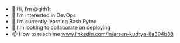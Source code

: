- 👋 Hi, I’m @gith1t
- 👀 I’m interested in DevOps
- 🌱 I’m currently learning Bash Pyton
- 💞️ I'm looking to collaborate on deploying
- 📫 How to reach me www.linkedin.com/in/arsen-kudrya-8a394b88

<!---
gith1t/gith1t is a ✨ special ✨ repository because its `README.md` (this file) appears on your GitHub profile.
You can click the Preview link to take a look at your changes.
--->
